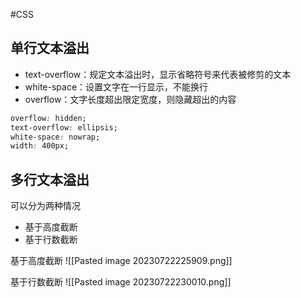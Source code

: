 #CSS 


## 单行文本溢出

- text-overflow：规定文本溢出时，显示省略符号来代表被修剪的文本
- white-space：设置文字在一行显示，不能换行
- overflow：文字长度超出限定宽度，则隐藏超出的内容

``` css
overflow: hidden;
text-overflow: ellipsis;
white-space: nowrap;
width: 400px;
```

## 多行文本溢出

可以分为两种情况
- 基于高度截断
- 基于行数截断

基于高度截断
![[Pasted image 20230722225909.png]]

基于行数截断
![[Pasted image 20230722230010.png]]